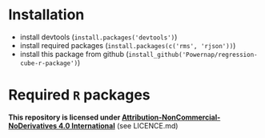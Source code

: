 # Installation
- install devtools (`install.packages('devtools')`)
- install required packages (`install.packages(c('rms', 'rjson'))`)
- install this package from github (`install_github('Powernap/regression-cube-r-package')`)

# Required `R` packages

**This repository is licensed under [Attribution-NonCommercial-NoDerivatives 4.0 International](https://creativecommons.org/licenses/by-nc-nd/4.0/)** (see LICENCE.md)
